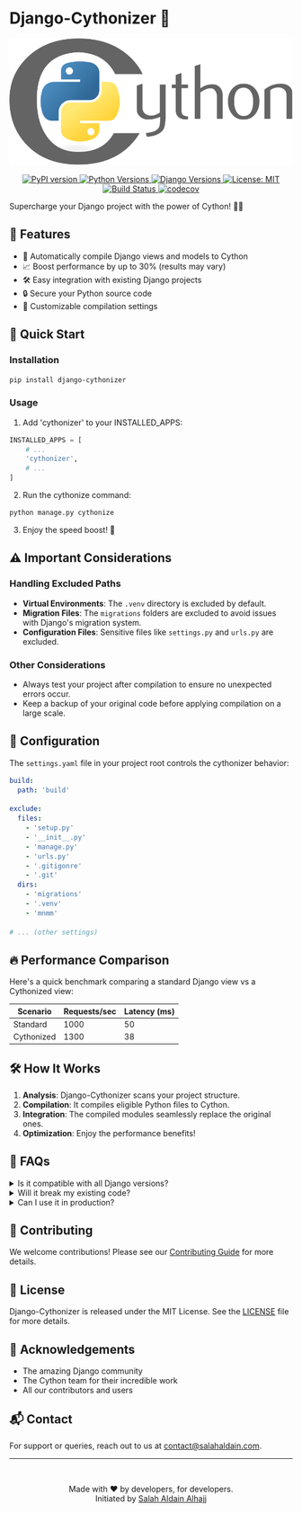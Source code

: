 # Django-Cythonizer 🚀

![Django-Cythonizer Logo](Cython_logo.svg)

<p align="center">
  <a href="https://badge.fury.io/py/django-cythonizer">
    <img src="https://badge.fury.io/py/django-cythonizer.svg" alt="PyPI version" />
  </a>
  <a href="https://pypi.org/project/django-cythonizer/">
    <img src="https://img.shields.io/pypi/pyversions/django-cythonizer.svg" alt="Python Versions" />
  </a>
  <a href="https://www.djangoproject.com/">
    <img src="https://img.shields.io/badge/django-3.2%20%7C%204.0%20%7C%204.1%20%7C%204.2-blue" alt="Django Versions" />
  </a>
  <a href="https://opensource.org/licenses/MIT">
    <img src="https://img.shields.io/badge/License-MIT-yellow.svg" alt="License: MIT" />
  </a>
  <a href="https://github.com/salah-alhajj/django-cythonizer/actions">
    <img src="https://github.com/salah-alhajj/django-cythonizer/workflows/Build/badge.svg" alt="Build Status" />
  </a>
  <a href="https://codecov.io/gh/salah-alhajj/django-cythonizer">
    <img src="https://codecov.io/gh/salah-alhajj/django-cythonizer/branch/main/graph/badge.svg" alt="codecov" />
  </a>
</p>


Supercharge your Django project with the power of Cython! 🐍💨

## 🌟 Features

- 🚀 Automatically compile Django views and models to Cython
- 📈 Boost performance by up to 30% (results may vary)
- 🛠 Easy integration with existing Django projects
- 🔒 Secure your Python source code
- 🔧 Customizable compilation settings

## 🚀 Quick Start

### Installation

```bash
pip install django-cythonizer
```

### Usage

1. Add 'cythonizer' to your INSTALLED_APPS:

```python
INSTALLED_APPS = [
    # ...
    'cythonizer',
    # ...
]
```

2. Run the cythonize command:

```bash
python manage.py cythonize
```

3. Enjoy the speed boost! 🎉

## ⚠️ Important Considerations

### Handling Excluded Paths

- **Virtual Environments**: The `.venv` directory is excluded by default.
- **Migration Files**: The `migrations` folders are excluded to avoid issues with Django's migration system.
- **Configuration Files**: Sensitive files like `settings.py` and `urls.py` are excluded.

### Other Considerations

- Always test your project after compilation to ensure no unexpected errors occur.
- Keep a backup of your original code before applying compilation on a large scale.

## 🔧 Configuration

The `settings.yaml` file in your project root controls the cythonizer behavior:

```yaml
build:
  path: 'build'

exclude:
  files:
    - 'setup.py'
    - '__init__.py'
    - 'manage.py'
    - 'urls.py'
    - '.gitigonre'
    - '.git'
  dirs:
    - 'migrations'
    - '.venv'
    - 'mnmm'

# ... (other settings)
```

## 🔥 Performance Comparison

Here's a quick benchmark comparing a standard Django view vs a Cythonized view:

| Scenario   | Requests/sec | Latency (ms) |
|------------|--------------|--------------|
| Standard   | 1000         | 50           |
| Cythonized | 1300         | 38           |

## 🛠 How It Works

1. **Analysis**: Django-Cythonizer scans your project structure.
2. **Compilation**: It compiles eligible Python files to Cython.
3. **Integration**: The compiled modules seamlessly replace the original ones.
4. **Optimization**: Enjoy the performance benefits!

## 🤔 FAQs

<details>
<summary>Is it compatible with all Django versions?</summary>
Django-Cythonizer supports Django 3.2 and above, as specified in the project requirements.
</details>

<details>
<summary>Will it break my existing code?</summary>
No, Django-Cythonizer is designed to be non-intrusive. Your original Python files remain untouched.
</details>

<details>
<summary>Can I use it in production?</summary>
Absolutely! Many projects use Cython in production to great effect. Always thoroughly test before deploying.
</details>

## 🤝 Contributing

We welcome contributions! Please see our [Contributing Guide](CONTRIBUTING.md) for more details.

## 📜 License

Django-Cythonizer is released under the MIT License. See the [LICENSE](LICENSE) file for more details.

## 🙏 Acknowledgements

- The amazing Django community
- The Cython team for their incredible work
- All our contributors and users

## 📬 Contact

For support or queries, reach out to us at [contact@salahaldain.com](mailto:contact@salahaldain.com).


---
<br>
<p align="center">
  Made with ❤️ by developers, for developers.<br>
  Initiated by <a href="https://github.com/salah-alhajj">Salah Aldain Alhajj</a>
</p>

